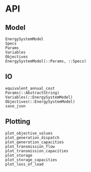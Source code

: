 # API
## Model
```@docs
EnergySystemModel
Specs
Params
Variables
Objectives
EnergySystemModel(::Params, ::Specs)
```

## IO
```@docs
equivalent_annual_cost
Params(::AbstractString)
Variables(::EnergySystemModel)
Objectives(::EnergySystemModel)
save_json
```

## Plotting
```@docs
plot_objective_values
plot_generation_dispatch
plot_generation_capacities
plot_transmission_flow
plot_transmission_capacities
plot_storage
plot_storage_capacities
plot_loss_of_load
```
